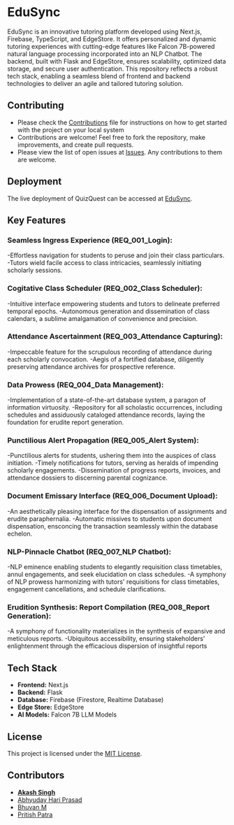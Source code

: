 # EduSync

EduSync is an innovative tutoring platform developed using Next.js, Firebase, TypeScript, and EdgeStore. It offers personalized and dynamic tutoring experiences with cutting-edge features like Falcon 7B-powered natural language processing incorporated into an NLP Chatbot. The backend, built with Flask and EdgeStore, ensures scalability, optimized data storage, and secure user authentication. This repository reflects a robust tech stack, enabling a seamless blend of frontend and backend technologies to deliver an agile and tailored tutoring solution.

## Contributing

- Please check the [Contributions](https://github.com/Akash-Singh04/EduSync/blob/master/CONTRIBUTING.md) file for instructions on how to get started with the project on your local system
- Contributions are welcome! Feel free to fork the repository, make improvements, and create pull requests.
- Please view the list of open issues at [Issues](https://github.com/Akash-Singh04/EduSync/issues). Any contributions to them are welcome.

## Deployment

The live deployment of QuizQuest can be accessed at [EduSync](https://edu-sync-phi.vercel.app/).


## Key Features

### Seamless Ingress Experience (REQ_001_Login):
-Effortless navigation for students to peruse and join their class particulars.
-Tutors wield facile access to class intricacies, seamlessly initiating scholarly sessions.
### Cogitative Class Scheduler (REQ_002_Class Scheduler):
-Intuitive interface empowering students and tutors to delineate preferred temporal epochs.
-Autonomous generation and dissemination of class calendars, a sublime amalgamation of convenience and precision.
### Attendance Ascertainment (REQ_003_Attendance Capturing):
-Impeccable feature for the scrupulous recording of attendance during each scholarly convocation.
-Aegis of a fortified database, diligently preserving attendance archives for prospective reference.
### Data Prowess (REQ_004_Data Management):
-Implementation of a state-of-the-art database system, a paragon of information virtuosity.
-Repository for all scholastic occurrences, including schedules and assiduously cataloged attendance records, laying the foundation for erudite report generation.
### Punctilious Alert Propagation (REQ_005_Alert System):
-Punctilious alerts for students, ushering them into the auspices of class initiation.
-Timely notifications for tutors, serving as heralds of impending scholarly engagements.
-Dissemination of progress reports, invoices, and attendance dossiers to discerning parental cognizance.
### Document Emissary Interface (REQ_006_Document Upload):
-An aesthetically pleasing interface for the dispensation of assignments and erudite paraphernalia.
-Automatic missives to students upon document dispensation, ensconcing the transaction seamlessly within the database echelon.
### NLP-Pinnacle Chatbot (REQ_007_NLP Chatbot):
-NLP eminence enabling students to elegantly requisition class timetables, annul engagements, and seek elucidation on class schedules.
-A symphony of NLP prowess harmonizing with tutors' requisitions for class timetables, engagement cancellations, and schedule clarifications.
### Erudition Synthesis: Report Compilation (REQ_008_Report Generation):
-A symphony of functionality materializes in the synthesis of expansive and meticulous reports.
-Ubiquitous accessibility, ensuring stakeholders' enlightenment through the efficacious dispersion of insightful reports


## Tech Stack

- **Frontend:** Next.js
- **Backend:** Flask
- **Database:** Firebase (Firestore, Realtime Database)
- **Edge Store:** EdgeStore
- **AI Models:** Falcon 7B LLM Models

## License

This project is licensed under the [MIT License](LICENSE).

## Contributors
- [**Akash Singh**](https://github.com/Akash-Singh04)
- [Abhyuday Hari Prasad](https://github.com/abhyudayhari)
- [Bhuvan M](https://github.com/@bhuvanmdev)
- [Pritish Patra](https://github.com/pritish0666)
